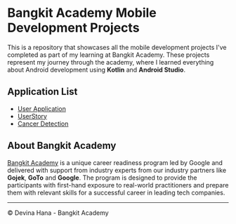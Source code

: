 # Bangkit Academy Mobile Development Projects

This is a repository that showcases all the mobile development projects I've completed as part of my learning at Bangkit Academy. These projects represent my journey through the academy, where I learned everything about Android development using **Kotlin** and **Android Studio**.

## Application List
- [User Application](https://github.com/devinahana/android-dev-bangkit/tree/main/user-application)
- [UserStory](https://github.com/devinahana/android-dev-bangkit/tree/main/user-story)
- [Cancer Detection](https://github.com/devinahana/android-dev-bangkit/tree/main/cancer-detection)

## About Bangkit Academy
[Bangkit Academy](https://g.co/bangkit) is a unique career readiness program led by Google and delivered with support from industry experts from our industry partners like **Gojek**, **GoTo**  and **Google**. The program is designed to provide the participants with first-hand exposure to real-world practitioners and prepare them with relevant skills for a successful career in leading tech companies.

***

© Devina Hana - Bangkit Academy